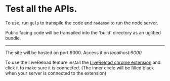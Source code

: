 # Test all the APIs.

To use, run `gulp` to transpile the code and `nodemon` to run the node server.

Public facing code will be transpiled into the 'build' directory as an uglified bundle.

___

The site will be hosted on port 9000. Access it on _localhost:9000_

To use the LiveReload feature install the [LiveReload chrome extension](https://chrome.google.com/webstore/detail/livereload/jnihajbhpnppcggbcgedagnkighmdlei?hl=en) and click it to make sure it is connected. (The inner circle will be filled black when your server is connected to the extension)
